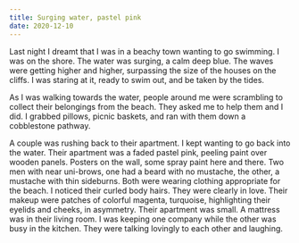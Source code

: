```yaml
---
title: Surging water, pastel pink
date: 2020-12-10
---
```

Last night I dreamt that I was in a beachy town wanting to go swimming. I was on the shore. The water was surging, a calm deep blue. The waves were getting higher and higher, surpassing the size of the houses on the cliffs. I was staring at it, ready to swim out, and be taken by the tides.

As I was walking towards the water, people around me were scrambling to collect their belongings from the beach. They asked me to help them and I did. I grabbed pillows, picnic baskets, and ran with them down a cobblestone pathway.

A couple was rushing back to their apartment. I kept wanting to go back into the water. Their apartment was a faded pastel pink, peeling paint over wooden panels. Posters on the wall, some spray paint here and there. Two men with near uni-brows, one had a beard with no mustache, the other, a mustache with thin sideburns. Both were wearing clothing appropriate for the beach. I noticed their curled body hairs. They were clearly in love. Their makeup were patches of colorful magenta, turquoise, highlighting their eyelids and cheeks, in asymmetry. Their apartment was small. A mattress was in their living room. I was keeping one company while the other was busy in the kitchen. They were talking lovingly to each other and laughing.